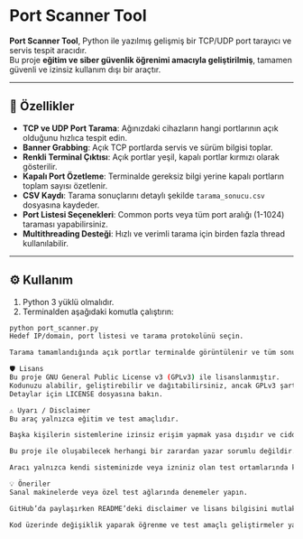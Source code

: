 # Port Scanner Tool

**Port Scanner Tool**, Python ile yazılmış gelişmiş bir TCP/UDP port tarayıcı ve servis tespit aracıdır.  
Bu proje **eğitim ve siber güvenlik öğrenimi amacıyla geliştirilmiş**, tamamen güvenli ve izinsiz kullanım dışı bir araçtır.

---

## 🚀 Özellikler

- **TCP ve UDP Port Tarama**: Ağınızdaki cihazların hangi portlarının açık olduğunu hızlıca tespit edin.  
- **Banner Grabbing**: Açık TCP portlarda servis ve sürüm bilgisi toplar.  
- **Renkli Terminal Çıktısı**: Açık portlar yeşil, kapalı portlar kırmızı olarak gösterilir.  
- **Kapalı Port Özetleme**: Terminalde gereksiz bilgi yerine kapalı portların toplam sayısı özetlenir.  
- **CSV Kaydı**: Tarama sonuçlarını detaylı şekilde `tarama_sonucu.csv` dosyasına kaydeder.  
- **Port Listesi Seçenekleri**: Common ports veya tüm port aralığı (1-1024) taraması yapabilirsiniz.  
- **Multithreading Desteği**: Hızlı ve verimli tarama için birden fazla thread kullanılabilir.

---

## ⚙️ Kullanım

1. Python 3 yüklü olmalıdır.  
2. Terminalden aşağıdaki komutla çalıştırın:

```bash
python port_scanner.py
Hedef IP/domain, port listesi ve tarama protokolünü seçin.

Tarama tamamlandığında açık portlar terminalde görüntülenir ve tüm sonuçlar CSV dosyasına kaydedilir.

🛡️ Lisans
Bu proje GNU General Public License v3 (GPLv3) ile lisanslanmıştır.
Kodunuzu alabilir, geliştirebilir ve dağıtabilirsiniz, ancak GPLv3 şartlarına uymanız gerekir.
Detaylar için LICENSE dosyasına bakın.

⚠️ Uyarı / Disclaimer
Bu araç yalnızca eğitim ve test amaçlıdır.

Başka kişilerin sistemlerine izinsiz erişim yapmak yasa dışıdır ve ciddi hukuki sonuçlar doğurabilir.

Bu proje ile oluşabilecek herhangi bir zarardan yazar sorumlu değildir.

Aracı yalnızca kendi sisteminizde veya izniniz olan test ortamlarında kullanın.

💡 Öneriler
Sanal makinelerde veya özel test ağlarında denemeler yapın.

GitHub’da paylaşırken README’deki disclaimer ve lisans bilgisini mutlaka koruyun.

Kod üzerinde değişiklik yaparak öğrenme ve test amaçlı geliştirmeler yapabilirsiniz.